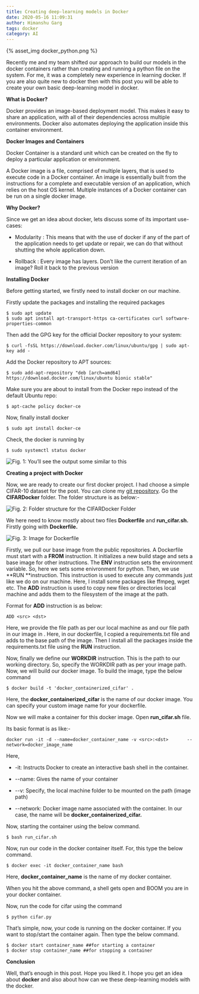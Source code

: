 ```yaml
---
title: Creating deep-learning models in Docker
date: 2020-05-16 11:09:31
author: Himanshu Garg
tags: docker
category: AI
---
```


{% asset_img docker_python.png %}

Recently me and my team shifted our approach to build our models in the docker containers rather than creating and running a python file on the system. For me, it was a completely new experience in learning docker. If you are also quite new to docker then with this post you will be able to create your own basic deep-learning model in docker.

**What is Docker?**

Docker provides an image-based deployment model. This makes it easy to share an application, with all of their dependencies across multiple environments. Docker also automates deploying the application inside this container environment.

**Docker Images and Containers**

Docker Container is a standard unit which can be created on the fly to deploy a particular application or environment.

A Docker image is a file, comprised of multiple layers, that is used to execute code in a Docker container. An image is essentially built from the instructions for a complete and executable version of an application, which relies on the host OS kernel. Multiple instances of a Docker container can be run on a single docker image.

**Why Docker?**

Since we get an idea about docker, lets discuss some of its important use-cases:

* Modularity : This means that with the use of docker if any of the part of the application needs to get update or repair, we can do that without shutting the whole application down.

* Rollback : Every image has layers. Don’t like the current iteration of an image? Roll it back to the previous version

**Installing Docker**

Before getting started, we firstly need to install docker on our machine.

Firstly update the packages and installing the required packages

    $ sudo apt update
    $ sudo apt install apt-transport-https ca-certificates curl software-properties-common

Then add the GPG key for the official Docker repository to your system:

    $ curl -fsSL https://download.docker.com/linux/ubuntu/gpg | sudo apt-key add -

Add the Docker repository to APT sources:

    $ sudo add-apt-repository "deb [arch=amd64] https://download.docker.com/linux/ubuntu bionic stable"

Make sure you are about to install from the Docker repo instead of the default Ubuntu repo:

    $ apt-cache policy docker-ce

Now, finally install docker

    $ sudo apt install docker-ce

Check, the docker is running by

    $ sudo systemctl status docker

![Fig. 1: You’ll see the output some similar to this](https://cdn-images-1.medium.com/max/2000/1*Nb6ln3J-75kf0QixxzcRtA.png)

**Creating a project with Docker**

Now, we are ready to create our first docker project. I had choose a simple CIFAR-10 dataset for the post. You can clone my [git repository](https://github.com/hghimanshu/Blog). Go the **CIFARDocker** folder. The folder structure is as below:-

![Fig. 2: Folder structure for the CIFARDocker Folder](https://cdn-images-1.medium.com/max/2000/1*yPvku4PluJOzUkoD_h54VQ.png)

We here need to know mostly about two files **Dockerfile** and **run_cifar.sh.** Firstly going with **Dockerfile.**

![Fig. 3: Image for Dockerfile](https://cdn-images-1.medium.com/max/2000/1*0oa84Cjo7rfV7mRcVJTABw.png)

Firstly, we pull our base image from the public repositories. A Dockerfile must start with a **FROM** instruction. It initializes a new build stage and sets a base image for other instructions. The **ENV** instruction sets the environment variable. So, here we sets some enivronment for python. Then, we use **RUN **instruction. This instruction is used to execute any commands just like we do on our machine. Here, I install some packages like ffmpeg, wget etc. The **ADD** instruction is used to copy new files or directories local machine and adds them to the filesystem of the image at the path.

Format for **ADD** instruction is as below:

    ADD <src> <dst>

Here, we provide the file path as per our local machine as <src> and our file path in our image in <dst>. Here, in our dockerfile, I copied a requirements.txt file and adds to the base path of the image. Then I install all the packages inside the requirements.txt file using the **RUN** instruction.

Now, finally we define our **WORKDIR** instruction. This is the path to our working directory. So, specify the WORKDIR path as per your image path.
Now, we will build our docker image. To build the image, type the below command

    $ docker build -t 'docker_containerized_cifar' .

Here, the **docker_containerized_cifar** is the name of our docker image. You can specify your custom image name for your dockerfile.

Now we will make a container for this docker image. Open **run_cifar.sh** file.

Its basic format is as like:-

    docker run -it -d --name=docker_container_name -v <src>:<dst>       --network=docker_image_name

Here,

* -it: Instructs Docker to create an interactive bash shell in the container.

* --name: Gives the name of your container

* --v: Specify, the local machine folder <src> to be mounted on the <dst> path (image path)

* --network: Docker image name associated with the container. In our case, the name will be **docker_containerized_cifar.**

Now, starting the container using the below command.

    $ bash run_cifar.sh

Now, run our code in the docker container itself. For, this type the below command.

    $ docker exec -it docker_container_name bash

Here, **docker_container_name** is the name of my docker container.

When you hit the above command, a shell gets open and BOOM you are in your docker container.

Now, run the code for cifar using the command

    $ python cifar.py

That’s simple, now, your code is running on the docker container. If you want to stop/start the container again. Then type the below command.

    $ docker start container_name ##for starting a container
    $ docker stop container_name ##for stopping a container

**Conclusion**

Well, that’s enough in this post. Hope you liked it. I hope you get an idea about **docker** and also about how can we these deep-learning models with the docker.
